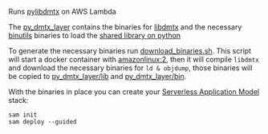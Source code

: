 Runs [pylibdmtx](https://pypi.org/project/pylibdmtx/) on AWS Lambda

The [py_dmtx_layer](./py_dmtx_layer) contains the binaries for [libdmtx](https://github.com/dmtx/libdmtx) and the necessary [binutils](https://www.gnu.org/software/binutils/) binaries to load the [shared library on python](https://github.com/python/cpython/blob/7f88aeadc19b1d3ece4723efb240e6d6753570b9/Lib/ctypes/util.py#L327)

To generate the necessary binaries run [download_binaries.sh](./download_binaries.sh). This script will start a docker container with [amazonlinux:2](https://hub.docker.com/_/amazonlinux), then it will compile `libdmtx` and download the necessary binaries for `ld & objdump`, those binaries will be copied to [py_dmtx_layer/lib](./py_dmtx_layer/lib) and [py_dmtx_layer/bin](./py_dmtx_layer/bin).

With the binaries in place you can create your [Serverless Application Model](https://docs.aws.amazon.com/serverless-application-model/latest/developerguide/serverless-getting-started.html) stack:
```
sam init
sam deploy --guided
```